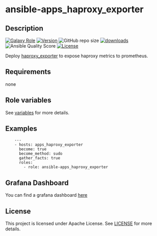 # ansible-apps_haproxy_exporter

## Description

[![Galaxy Role](https://img.shields.io/badge/galaxy-apps_haproxy_exporter-purple?style=flat)](https://galaxy.ansible.com/lotusnoir/apps_haproxy_exporter)
[![Version](https://img.shields.io/github/release/lotusnoir/ansible-apps_haproxy_exporter.svg)](https://github.com/lotusnoir/ansible-apps_haproxy_exporter/releases/latest)
![GitHub repo size](https://img.shields.io/github/repo-size/lotusnoir/ansible-apps_haproxy_exporter?color=orange&style=flat)
[![downloads](https://img.shields.io/ansible/role/d/56091)](https://galaxy.ansible.com/lotusnoir/apps_haproxy_exporter)
![Ansible Quality Score](https://img.shields.io/ansible/quality/56091)
[![License](https://img.shields.io/badge/license-Apache--2.0-brightgreen?style=flat)](https://opensource.org/licenses/Apache-2.0)

Deploy [haproxy_exporter](https://github.com/prometheus/haproxy_exporter) to expose haproxy metrics to prometheus.

## Requirements

none

## Role variables

See [variables](/defaults/main.yml) for more details.

## Examples

        ---
        - hosts: apps_haproxy_exporter
          become: true
          become_method: sudo
          gather_facts: true
          roles:
            - role: ansible-apps_haproxy_exporter

## Grafana Dashboard

You can find a grafana dashboard [here](https://grafana.com/grafana/dashboards/13572)

## License

This project is licensed under Apache License. See [LICENSE](/LICENSE) for more details.

